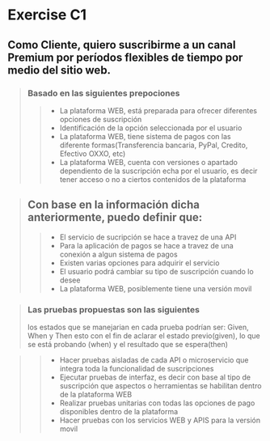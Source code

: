 # Exercise C1
## Como Cliente, quiero suscribirme a un canal Premium por períodos flexibles de tiempo por medio del sitio web.

> ### Basado en las siguientes prepociones
>> - La plataforma WEB, está preparada para ofrecer diferentes opciones de suscripción
>> - Identificación de la opción seleccionada por el usuario
>> - La plataforma WEB, tiene sistema de pagos con las diferente formas(Transferencia bancaria, PyPal, Credito, Efectivo OXXO, etc)
>> - La plataforma WEB, cuenta con versiones o apartado dependiento de la suscripción echa por el usuario, es decir tener acceso o no a ciertos contenidos de la plataforma

> ## Con base en la información dicha anteriormente, puedo definir que:
>> - El servicio de sucripción se hace a travez de una API
>> - Para la aplicación de pagos se hace a travez de una conexión a algun sistema de pagos
>> - Existen varias opciones para adquirir el servicio
>> - El usuario podrá cambiar su tipo de suscripción cuando lo desee
>> - La plataforma WEB, posiblemente tiene una versión movil


> ### Las pruebas propuestas son las siguientes
> los estados que se manejarian en cada prueba podrían ser: Given, When y Then
> esto con el fin de aclarar el estado previo(given), lo que se está probando (when) y el resultado que se espera(then)

>> - Hacer pruebas aisladas de cada API o microservicio que integra toda la funcionalidad de suscripciones
>> - Ejecutar pruebas de interfaz, es decir con base al tipo de suscripción que aspectos o herramientas se habilitan dentro de la plataforma WEB
>> - Realizar pruebas unitarias con todas las opciones de pago disponibles dentro de la plataforma
>> - Hacer pruebas con los servicios WEB y APIS para la versión movil